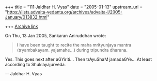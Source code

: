 +++
title = "111 Jaldhar H. Vyas"
date = "2005-01-13"
upstream_url = "https://lists.advaita-vedanta.org/archives/advaita-l/2005-January/013832.html"

+++
[Archive link](https://lists.advaita-vedanta.org/archives/advaita-l/2005-January/013832.html)

On Thu, 13 Jan 2005, Sankaran Aniruddhan wrote:

> I have been taught to recite the maha mrityunjaya mantra (tryambakayam.
> yajamahe...) during tripundra dharana.
>

Yes.  This goes next after aGYiriti...  Then trAyuShaM jamadaGYe...  At
least according to Shuklayajurveda.


-- 
Jaldhar H. Vyas <jaldhar at braincells.com>

